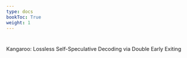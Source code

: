 ```yaml
---
type: docs
bookToc: True
weight: 1
---
```


# 
Kangaroo: Lossless Self-Speculative Decoding via Double Early Exiting
